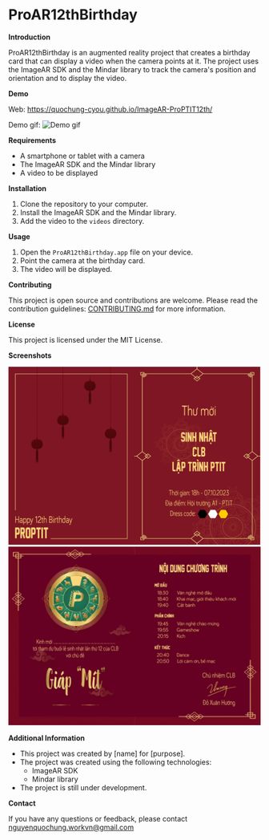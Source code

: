 # ProAR12thBirthday

**Introduction**

ProAR12thBirthday is an augmented reality project that creates a birthday card that can display a video when the camera points at it. The project uses the ImageAR SDK and the Mindar library to track the camera's position and orientation and to display the video.

**Demo**

Web: https://quochung-cyou.github.io/ImageAR-ProPTIT12th/

Demo gif: ![Demo gif](demogif.gif)

**Requirements**

* A smartphone or tablet with a camera
* The ImageAR SDK and the Mindar library
* A video to be displayed

**Installation**

1. Clone the repository to your computer.
2. Install the ImageAR SDK and the Mindar library.
3. Add the video to the `videos` directory.

**Usage**

1. Open the `ProAR12thBirthday.app` file on your device.
2. Point the camera at the birthday card.
3. The video will be displayed.

**Contributing**

This project is open source and contributions are welcome. Please read the contribution guidelines: [CONTRIBUTING.md](CONTRIBUTING.md) for more information.

**License**

This project is licensed under the MIT License.

**Screenshots**

![Screenshot 1](mattruoc.png)
![Screenshot 2](sinhnhatvid.jpg)


**Additional Information**

* This project was created by [name] for [purpose].
* The project was created using the following technologies:
    * ImageAR SDK
    * Mindar library
* The project is still under development.

**Contact**

If you have any questions or feedback, please contact nguyenquochung.workvn@gmail.com